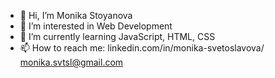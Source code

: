 - 👋 Hi, I’m Monika Stoyanova
- 👀 I’m interested in Web Development
- 🌱 I’m currently learning JavaScript, HTML, CSS
- 📫 How to reach me:
  linkedin.com/in/monika-svetoslavova/
  monika.svtsl@gmail.com

<!---
monikasv/monikasv is a ✨ special ✨ repository because its `README.md` (this file) appears on your GitHub profile.
You can click the Preview link to take a look at your changes.
--->
